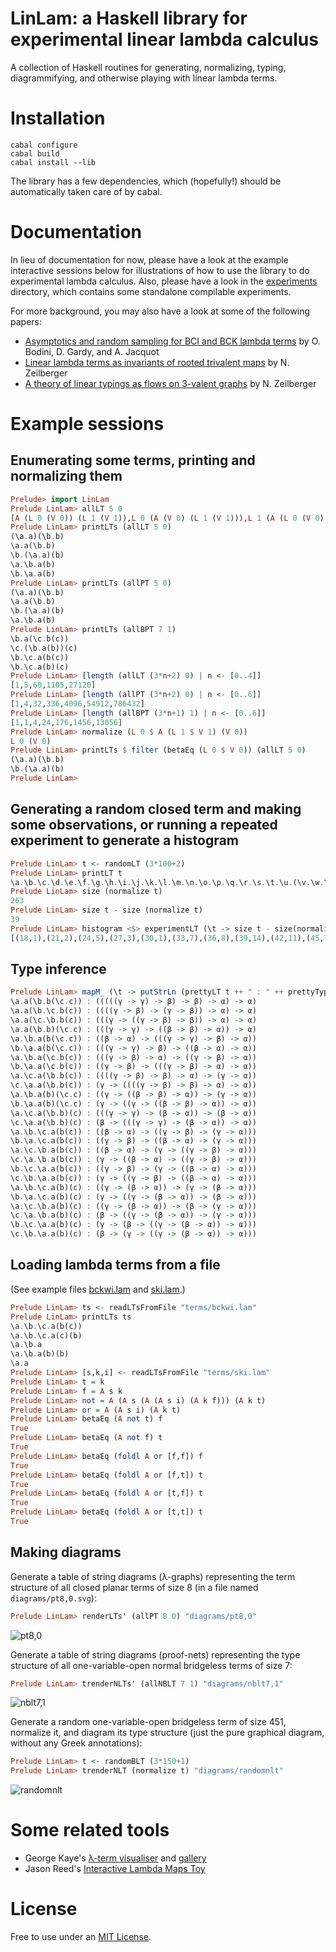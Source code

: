 # LinLam: a Haskell library for experimental linear lambda calculus

A collection of Haskell routines for generating, normalizing, typing, diagrammifying, and otherwise playing with linear lambda terms.

# Installation

```shell
cabal configure
cabal build
cabal install --lib
```

The library has a few dependencies, which (hopefully!) should be automatically taken care of by cabal.

# Documentation

In lieu of documentation for now, please have a look at the example interactive sessions below for illustrations of how to use the library to do experimental lambda calculus.
Also, please have a look in the [experiments](experiments) directory, which contains some standalone compilable experiments.

For more background, you may also have a look at some of the following papers:

* [Asymptotics and random sampling for BCI and BCK lambda terms](https://dmg.tuwien.ac.at/dgardy/Papers/LogiqueQuantitative/BCI.pdf) by O. Bodini, D. Gardy, and A. Jacquot
* [Linear lambda terms as invariants of rooted trivalent maps](https://arxiv.org/abs/1512.06751) by N. Zeilberger
* [A theory of linear typings as flows on 3-valent graphs](https://arxiv.org/abs/1804.10540) by N. Zeilberger

# Example sessions

## Enumerating some terms, printing and normalizing them

```haskell
Prelude> import LinLam
Prelude LinLam> allLT 5 0
[A (L 0 (V 0)) (L 1 (V 1)),L 0 (A (V 0) (L 1 (V 1))),L 1 (A (L 0 (V 0)) (V 1)),L 0 (L 1 (A (V 0) (V 1))),L 1 (L 0 (A (V 0) (V 1)))]
Prelude LinLam> printLTs (allLT 5 0)
(\a.a)(\b.b)
\a.a(\b.b)
\b.(\a.a)(b)
\a.\b.a(b)
\b.\a.a(b)
Prelude LinLam> printLTs (allPT 5 0)
(\a.a)(\b.b)
\a.a(\b.b)
\b.(\a.a)(b)
\a.\b.a(b)
Prelude LinLam> printLTs (allBPT 7 1)
\b.a(\c.b(c))
\c.(\b.a(b))(c)
\b.\c.a(b(c))
\b.\c.a(b)(c)
Prelude LinLam> [length (allLT (3*n+2) 0) | n <- [0..4]]
[1,5,60,1105,27120]
Prelude LinLam> [length (allPT (3*n+2) 0) | n <- [0..6]]
[1,4,32,336,4096,54912,786432]
Prelude LinLam> [length (allBPT (3*n+1) 1) | n <- [0..6]]
[1,1,4,24,176,1456,13056]
Prelude LinLam> normalize (L 0 $ A (L 1 $ V 1) (V 0))
L 0 (V 0)
Prelude LinLam> printLTs $ filter (betaEq (L 0 $ V 0)) (allLT 5 0)
(\a.a)(\b.b)
\b.(\a.a)(b)
Prelude LinLam> 
```

## Generating a random closed term and making some observations, or running a repeated experiment to generate a histogram

```haskell
Prelude LinLam> t <- randomLT (3*100+2)
Prelude LinLam> printLT t
\a.\b.\c.\d.\e.\f.\g.\h.\i.\j.\k.\l.\m.\n.\o.\p.\q.\r.\s.\t.\u.(\v.\w.\x.\y.\z.\X0.\X1.\X2.\X3.\X4.\X5.\X6.\X7.\X8.\X9.X6(\X10.\X11.\X12.e(p(\X13.\X14.\X15.\X16.\X17.(\X18.\X19.\X20.j(\X21.\X22.\X23.\X24.\X25.\X26.\X27.\X28.\X29.\X30.\X31.\X32.\X33.\X34.g((\X35.X33(\X36.\X37.\X38.\X39.\X40.\X41.\X42.\X43.d(\X44.\X45.\X46.(\X47.\X48.\X49.X32(r)(\X50.X41(X20(\X51.\X52.\X53.(\X54.\X55.\X56.X23(\X57.\X58.\X59.\X60.(\X61.X61(v))(X42)(X60(n))(X36(X58)(X55)(o)(\X62.X13(\X63.\X64.y(X38(X49(X57)(X26(X48)(h(\X65.X5(X34)(a(\X66.X43(X29(X10))(q)(X65)((\X67.(\X68.w(X37)(c(X56(X3(X15))(X18)(X67)(X39((\X69.(\X70.\X71.X59(X63((\X72.\X73.(\X74.X35(X74)(X68))(X54)(X73(X44)(X22(X19))(X72)(X27(X0))(X47)))(X52(X50)(m)(X25)(f(X2(X4)(X69)(k)(x(X45(z))(X21)(X24)))(X62(X46(X1)))(X12))(X70))))(X8(X71)))(i(X53)))(u))))))(X64))(X14(X66)))))))))(X16(X51)))))(X9))(X31)(X40)))(l)(X11)))))(t(s(X30))))(X28)))(X17))))(X7)))))(b)
Prelude LinLam> size (normalize t)
263
Prelude LinLam> size t - size (normalize t)
39
Prelude LinLam> histogram <$> experimentLT (\t -> size t - size(normalize t)) 302 100
[(18,1),(21,2),(24,5),(27,3),(30,1),(33,7),(36,8),(39,14),(42,11),(45,7),(48,11),(51,6),(54,11),(57,5),(60,2),(63,1),(66,2),(69,1),(75,1),(78,1)]
```

## Type inference

```haskell
Prelude LinLam> mapM_ (\t -> putStrLn (prettyLT t ++ " : " ++ prettyType (synthClosed t))) (allNLT 8 0)
\a.a(\b.b(\c.c)) : (((((γ -> γ) -> β) -> β) -> α) -> α)
\a.a(\b.\c.b(c)) : ((((γ -> β) -> (γ -> β)) -> α) -> α)
\a.a(\c.\b.b(c)) : (((γ -> ((γ -> β) -> β)) -> α) -> α)
\a.a(\b.b)(\c.c) : (((γ -> γ) -> ((β -> β) -> α)) -> α)
\a.\b.a(b(\c.c)) : ((β -> α) -> (((γ -> γ) -> β) -> α))
\b.\a.a(b(\c.c)) : (((γ -> γ) -> β) -> ((β -> α) -> α))
\a.\b.a(\c.b(c)) : (((γ -> β) -> α) -> ((γ -> β) -> α))
\b.\a.a(\c.b(c)) : ((γ -> β) -> (((γ -> β) -> α) -> α))
\a.\c.a(\b.b(c)) : ((((γ -> β) -> β) -> α) -> (γ -> α))
\c.\a.a(\b.b(c)) : (γ -> ((((γ -> β) -> β) -> α) -> α))
\a.\b.a(b)(\c.c) : ((γ -> ((β -> β) -> α)) -> (γ -> α))
\b.\a.a(b)(\c.c) : (γ -> ((γ -> ((β -> β) -> α)) -> α))
\a.\c.a(\b.b)(c) : (((γ -> γ) -> (β -> α)) -> (β -> α))
\c.\a.a(\b.b)(c) : (β -> (((γ -> γ) -> (β -> α)) -> α))
\a.\b.\c.a(b(c)) : ((β -> α) -> ((γ -> β) -> (γ -> α)))
\b.\a.\c.a(b(c)) : ((γ -> β) -> ((β -> α) -> (γ -> α)))
\a.\c.\b.a(b(c)) : ((β -> α) -> (γ -> ((γ -> β) -> α)))
\c.\a.\b.a(b(c)) : (γ -> ((β -> α) -> ((γ -> β) -> α)))
\b.\c.\a.a(b(c)) : ((γ -> β) -> (γ -> ((β -> α) -> α)))
\c.\b.\a.a(b(c)) : (γ -> ((γ -> β) -> ((β -> α) -> α)))
\a.\b.\c.a(b)(c) : ((γ -> (β -> α)) -> (γ -> (β -> α)))
\b.\a.\c.a(b)(c) : (γ -> ((γ -> (β -> α)) -> (β -> α)))
\a.\c.\b.a(b)(c) : ((γ -> (β -> α)) -> (β -> (γ -> α)))
\c.\a.\b.a(b)(c) : (β -> ((γ -> (β -> α)) -> (γ -> α)))
\b.\c.\a.a(b)(c) : (γ -> (β -> ((γ -> (β -> α)) -> α)))
\c.\b.\a.a(b)(c) : (β -> (γ -> ((γ -> (β -> α)) -> α)))
```

## Loading lambda terms from a file

(See example files [bckwi.lam](terms/bckwi.lam) and [ski.lam](terms/ski.lam).)

```haskell
Prelude LinLam> ts <- readLTsFromFile "terms/bckwi.lam"
Prelude LinLam> printLTs ts
\a.\b.\c.a(b(c))
\a.\b.\c.a(c)(b)
\a.\b.a
\a.\b.a(b)(b)
\a.a
Prelude LinLam> [s,k,i] <- readLTsFromFile "terms/ski.lam"
Prelude LinLam> t = k
Prelude LinLam> f = A s k
Prelude LinLam> not = A (A s (A (A s i) (A k f))) (A k t)
Prelude LinLam> or = A (A s i) (A k t)
Prelude LinLam> betaEq (A not t) f
True
Prelude LinLam> betaEq (A not f) t
True
Prelude LinLam> betaEq (foldl A or [f,f]) f
True
Prelude LinLam> betaEq (foldl A or [f,t]) t
True
Prelude LinLam> betaEq (foldl A or [t,f]) t
True
Prelude LinLam> betaEq (foldl A or [t,t]) t
True
```

## Making diagrams

Generate a table of string diagrams (λ-graphs) representing the term structure of all closed planar terms of size 8 (in a file named `diagrams/pt8,0.svg`):

```haskell
Prelude LinLam> renderLTs' (allPT 8 0) "diagrams/pt8,0"
```
![pt8,0](diagrams/pt8,0.svg)

Generate a table of string diagrams (proof-nets) representing the type structure of all one-variable-open normal bridgeless terms of size 7:

```haskell
Prelude LinLam> trenderNLTs' (allNBLT 7 1) "diagrams/nblt7,1"
```
![nblt7,1](diagrams/nblt7,1.svg)

Generate a random one-variable-open bridgeless term of size 451, normalize it, and diagram its type structure (just the pure graphical diagram, without any Greek annotations):

```haskell
Prelude LinLam> t <- randomBLT (3*150+1)
Prelude LinLam> trenderNLT (normalize t) "diagrams/randomnlt"
```
![randomnlt](diagrams/randomnlt.svg)

# Some related tools

* George Kaye's [λ-term visualiser](https://www.georgejkaye.com/lamviz/) and [gallery](https://www.georgejkaye.com/lamviz/gallery)
* Jason Reed's [Interactive Lambda Maps Toy](https://jcreedcmu.github.io/demo/lambda-map-drawer/public/index.html)

# License

Free to use under an [MIT License](LICENSE).
